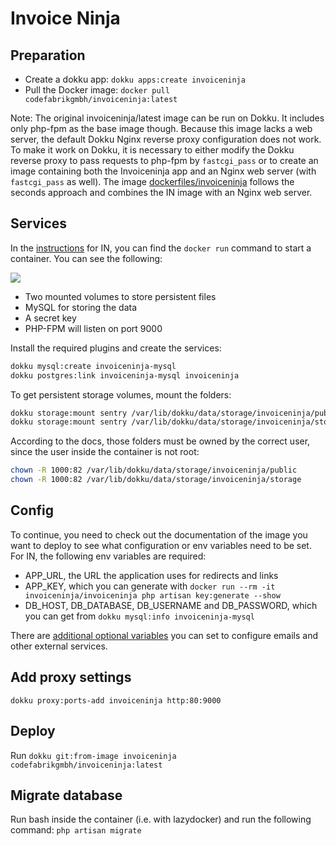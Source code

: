 # Invoice Ninja

## Preparation

* Create a dokku app: `dokku apps:create invoiceninja`
* Pull the Docker image: `docker pull codefabrikgmbh/invoiceninja:latest`

Note: The original invoiceninja/latest image can be run on Dokku. It includes
only php-fpm as the base image though. Because this image lacks a web server,
the default Dokku Nginx reverse proxy configuration does not work. To make it
work on Dokku, it is necessary to either modify the Dokku reverse proxy to pass
requests to php-fpm by `fastcgi_pass` or to create an image containing both the
Invoiceninja app and an Nginx web server (with `fastcgi_pass` as well). The
image
[dockerfiles/invoiceninja](https://github.com/code-fabrik/dockerfiles/tree/master/invoiceninja)
follows the seconds approach and combines the IN image with an Nginx web
server.

## Services

In the [instructions](https://github.com/invoiceninja/dockerfiles/wiki/docker-only-setup)
for IN, you can find the `docker run` command to start a container. You can see
the following:

![](invoiceninja-run-config.png)

* Two mounted volumes to store persistent files
* MySQL for storing the data
* A secret key
* PHP-FPM will listen on port 9000

Install the required plugins and create the services:

```bash
dokku mysql:create invoiceninja-mysql
dokku postgres:link invoiceninja-mysql invoiceninja
```

To get persistent storage volumes, mount the folders:

```bash
dokku storage:mount sentry /var/lib/dokku/data/storage/invoiceninja/public:/var/invoiceninja/public
dokku storage:mount sentry /var/lib/dokku/data/storage/invoiceninja/storage:/var/invoiceninja/storage
```

According to the docs, those folders must be owned by the correct user, since
the user inside the container is not root:

```bash
chown -R 1000:82 /var/lib/dokku/data/storage/invoiceninja/public
chown -R 1000:82 /var/lib/dokku/data/storage/invoiceninja/storage
```

## Config

To continue, you need to check out the documentation of the image you want to
deploy to see what configuration or env variables need to be set. For IN, the
following env variables are required:

* APP_URL, the URL the application uses for redirects and links
* APP_KEY, which you can generate with `docker run --rm -it invoiceninja/invoiceninja php artisan key:generate --show`
* DB_HOST, DB_DATABASE, DB_USERNAME and DB_PASSWORD, which you can get from `dokku mysql:info invoiceninja-mysql`

There are [additional optional variables](https://github.com/invoiceninja/invoiceninja/blob/master/.env.example)
you can set to configure emails and other external services.

## Add proxy settings

`dokku proxy:ports-add invoiceninja http:80:9000`

## Deploy

Run `dokku git:from-image invoiceninja codefabrikgmbh/invoiceninja:latest`

## Migrate database

Run bash inside the container (i.e. with lazydocker) and run the following command: `php artisan migrate`

